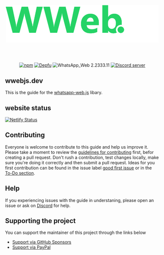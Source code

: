 <div align="center">
    <br />
    <p>
        <a href="https://wwebjs.dev"><img src="src/.vuepress/public/images/banner_logo.png" title="wwebjs.dev Guide" alt="wwebjs.dev Guide" width="500" /></a>
    </p>
    <br />
    <br />
    <p>
		<a href="https://www.npmjs.com/package/whatsapp-web.js"><img src="https://img.shields.io/npm/v/whatsapp-web.js.svg" alt="npm" /></a>
        <a href="https://depfu.com/github/pedroslopez/whatsapp-web.js?project_id=9765"><img src="https://badges.depfu.com/badges/4a65a0de96ece65fdf39e294e0c8dcba/overview.svg" alt="Depfu" /></a>
        <img src="https://img.shields.io/badge/WhatsApp_Web-2.2333.11-brightgreen.svg" alt="WhatsApp_Web 2.2333.11" />
        <a href="https://discord.gg/H7DqQs4"><img src="https://img.shields.io/discord/698610475432411196.svg?logo=discord" alt="Discord server" /></a>
	</p>
</div>

## wwebjs.dev

This is the guide for the [whatsapp-web.js](https://github.com/pedroslopez/whatsapp-web.js) libary.

## website status

[![Netlify Status](https://api.netlify.com/api/v1/badges/d626778e-5786-4a34-a07d-69eda65c2430/deploy-status)](https://app.netlify.com/sites/wwebjs/deploys)

## Contributing

Everyone is welcome to contribute to this guide and help us improve it. Please take a moment to review the [guidelines for contributing][contributing] first, befor creating a pull request. Don't rush a contribution, test changes locally, make sure you're doing it correctly and then submit a pull request. Ideas for you first contribution can be found in the issue label [good first issue][good-first-issue] or in the [To-Do section][todo].

## Help

If you experiencing issues with the guide in understaning, please open an issue or ask on [Discord](https://discord.gg/H7DqQs4) for help.

## Supporting the project

You can support the maintainer of this project through the links below

- [Support via GitHub Sponsors](https://github.com/sponsors/pedroslopez)
- [Support via PayPal](https://www.paypal.me/psla/)

[contributing]: https://github.com/wwebjs/wwebjs.dev/tree/candy/.github/CONTRIBUTING.md
[good-first-issue]: https://github.com/wwebjs/wwebjs.dev/contribute
[todo]: https://github.com/wwebjs/wwebjs.dev/projects/1
